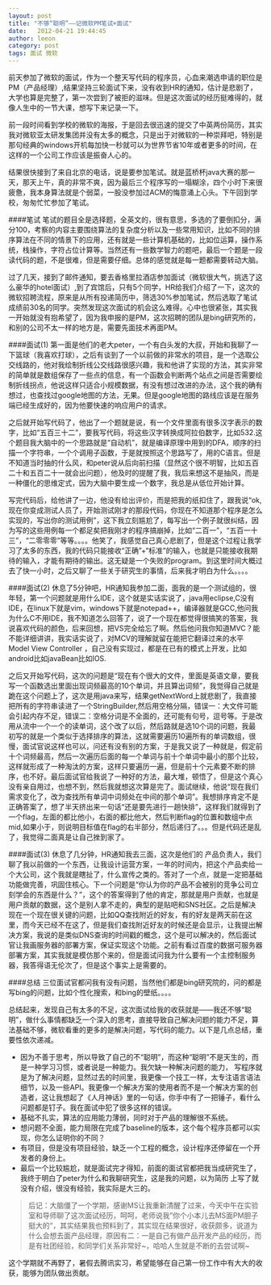 ```yaml
---
layout: post
title: "不够“聪明”——记微软PM笔试+面试"
date:   2012-04-21 19:44:45
author: leeon
category: post
tags: 面试 微软
---
```


前天参加了微软的面试，作为一个整天写代码的程序员，心血来潮选申请的职位是PM（产品经理）,结果坚持三轮面试下来，没有收到HR的通知，估计是悲剧了，大学也算是完整了，第一次尝到了被拒的滋味。但是这次面试的经历挺难得的，就像人生中的一节大课，想写下来记录一下。
<!-- break -->
前一段时间看到学校的微软的海报，于是回去很迅速的提交了中英两份简历，其实我对微软亚太研发集团并没有太多的概念，只是出于对微软的一种崇拜吧，特别是那句经典的windows开机每加快一秒就可以为世界节省10年或者更多的时间，在这样的一个公司工作应该是振奋人心的。

结果很快接到了来自北京的电话，说是要参加笔试。就是蓝桥杯java大赛的那一天，那天上午，真的非常不爽，因为最后三个程序写的一塌糊涂，四个小时下来很疲惫，我本身算法就是个弱菜，一股没参加过ACM的悔意涌上心头。下午回到学校，匆匆忙忙参加了笔试。

####笔试
笔试的题目全是选择题，全英文的，很有意思，多选的了要倒扣分，满分100，考察的内容主要围绕算法的复杂度分析以及一些常用知识，比如不同的排序算法在不同的情景下的应用，还有就是一些计算机基础的，比如位运算，操作系统，栈操作，字符占位计算等。当然还有一些数学智力的题吧，最后一个题是一段读代码的题，不是很难，但是需要仔细。总体的感觉就是每一题都需要转动大脑。

过了几天，接到了邮件通知，要去香格里拉酒店参加面试（微软很大气，挑选了这么豪华的hotel面试）,到了宾馆后，只有5个同学，HR给我们介绍了一下，这次的微软招聘流程，原来是从所有投递简历中，筛选30%参加笔试，然后选取了笔试成绩前30名的同学。突然发现这次面试的机会这么难得。心中也很紧张，其实我一开始就没有抱希望了，因为我申报的是PM，这次招聘的团队是bing研究所的，和别的公司不太一样的地方是，需要先面技术再面PM。


####面试(1)
第一面是他们的老大peter，一个有白头发的大叔，开始和我聊了一下篮球（我喜欢打球），之后有谈到了一个以前做的非常水的项目，是一个选取公交线路的，他对我绘制折线公交线路很感兴趣，我和他讲了实现的方法，其实非常的简单就是数组保存了一些点的信息，有一个函数会判断两个站点之间是否需要绘制折线拐点，他说这样只适合小规模数据，有没有想过改进的办法，这个我的确有想过，也查找过google地图的方法，无果。但是google地图的路线应该是在服务端已经生成好的，因为他要快速的响应用户的请求。

之后就开始写代码了，他出了一个题就是说，有一个文件里面有很多汉字表示的数字，比如“五百三十二”，要我写代码，将这些汉字转换成阿拉伯数字，比如532.这个题目我大脑中的一个思路就是“自动机”，就是编译原理中用到的DFA，顺序的扫描一个字符串，一个个调用子函数，于是就按照这个思路写了，用的C语言。但是不知道当时抽的什么风，和peter说从后向前扫描（显然这个很不明智，比如五百二十和五百二十一就会出问题），他及时的提醒了我，我后来想这不是抽风，而是一种僵化的思维定式，因为大脑中要生成一个数字，我总是从低位开始计算。

写完代码后，给他讲了一边，他没有给出评价，而是把我的纸扣住了，跟我说“ok,现在你变成测试人员了，开始测试刚才的那段代码，你现在不知道那个程序是怎么实现的，写出你的测试用例”，这下我立刻尴尬了，每写出一个例子就很纠结，因为写的这些用例每一个都足矣把我刚才的程序搞崩掉，比如“二百一”，“五百一十三”，“二零零零”等等。。。。他笑了，我感觉自己真心悲剧了，但是这个过程让我学习了太多的东西，我的代码只能接收“正确”+“标准”的输入，也就是只能接收我期待的输入，才能有期待的输出。这无疑是一个失败的program。到这里时间大概过去了快一小时，之后又聊了一些关于研究生的事情，后来我才明白为什么。。。。

####面试(2)
休息了5分钟吧，HR通知我参加二面，面我的是一个测试组的，很年轻，第一个问题就是用什么IDE，这个就是实话实说了，java用eclipse,C没有IDE，在linux下就是vim，windows下就是notepad++，编译器就是GCC,他问我为什么C不用IDE，我不知道怎么回答了，说了一个现在都觉得很搞笑的答案，我说喜欢代码的颜色，后来回想，把VS完全给忘了啊。然后他问我你知道MVC？能不能详细讲讲，我实话实说了，对MCV的理解就留在能把它翻译过来的水平Model View Controller ，自己没有实现过，都是在已有的模式上开发，比如android比如javaBean比如IOS.

之后又开始写代码，这次的问题是“现在有个很大的文件，里面是英语文章，要我写一个函数选出里面出现词频最高的10个单词，并且算出词频”，我觉得自己就是跪在这个问题上了，这次是用java来写，结果getNextWord上就悲剧了，我直接把所有的字符串读进了一个StringBuilder,然后用空格分隔，错误一：大文件可能会引起内存不足，错误二：空格分词是不全面的，还可能有句号，逗号等。于是改用从流中一个一个的读单词，这个改了以后，然后路就是选10个词的问题，我最初写的就是一个类似于选择排序的算法，这就需要遍历10遍所有的单词数组，很慢，面试官说这样也可以，问还有没有别的方案，于是我又说了一种就是，假定前十个词频最高，然后一次遍历后面的每一个单词与前十个单词中最小的那个比较，这样就形成了一种淘汰的方案，这样只要遍历一遍，但是前十个元素要不断的排序，也不好。最后面试官给我说了一种好的方法，最大堆，顿悟了，但是这个真心没有亲自用过，也想不到，然后我就想这次算是完了。面试继续，他说“现在我们需求变化了，改为查找所有单词中词频处在中间的那个单词”。我想排序肯定不是正确答案了，想了半天挤出来一句话“还是要先进行一趟快排”，这样我们就得到了一个flag，左面的都比他小，右面的都比他大，然后判断flag的位置和数组中点mid,如果小于，则说明目标值在flag的右半部分，然后递归了。。。但是代码还是乱了，我觉得二面真是让自己挫到家了。

####面试(3)
休息了几分钟，HR通知我去三面，这次是他们的 产品负责人，我们聊了我以前做的一个东西，让我设计运营方案，一年的时间内，把这个产品卖给一个大公司，这个我就是瞎扯了，什么宣传之类的。答对了一个点，就是一定把基础功能做完善，巩固住核心。下一个问题是“你认为你的产品不会被别的竞争公司立刻学会的东西是什么？”，这个的答案得到了他的肯定，那就是用户贡献，也就是用户贡献的数据，这个是别人拿不走的，典型的是贴吧和SNS社区。之后是解决现在一个现在很关键的问题，比如QQ查找附近的好友，有的好友是两天前在这里，而今天已经不在这了，但是我们查找附近好友的时候还是会显示，让我提出解决方案，我说的是类似DNS查询的时间戳的概念，这个是可以解决的，然后面试官让我画服务器的部署方案，保证实现这个功能。之前有看过百度的数据可服务器部署方案，其实我就是模仿那个来的，但是面试问我为什么要有一个主控制服务器，我答得语无伦次了，但是这个事实上是需要的。


####总结
三位面试官都问我有没有问题，当然他们都是bing研究院的，问的都是写bing的问题，比如个性化搜索，和bing的壁纸。。。。

总结起来，发现自己有太多的不足，这次面试给我的收获就是——我还不够“聪明”，做什么事情都缺乏一个深入的思考，直接导致自己解决问题的能力不足，算法基础不够，微软看重的更多的是解决问题，写代码的能力。以下是几点总结，重要性依次递减。

+ 因为不善于思考，所以导致了自己的不“聪明”，而这种“聪明”不是天生的，而是一种学习习惯，或者说是一种能力。我欠缺一种解决问题的能力，  写程序就是为了解决问题，显然过去的时间里，我更像一个技工一样，太专注语言语法细节，以及一些API。我更像一个解决方案的使用者而不是一个解决方案的创造者，这让我想起了《人月神话》里的一句话，你手中有了一把锤子，看什么问题都是钉子。我在面试中犯了很多这样的错误。
+ 基础不扎实，算法的应用能力薄弱，同时对于产品的理解很不系统。
+ 想问题不全面，能力局限在完成了baseline的版本，这个每个程序员都可以实现，你怎么证明你的不同？
+ 有项目，但是没有项目经验，缺乏一个工程的概念，设计程序还停留在一个开发者的身份上。
+ 最后一个比较尴尬，就是面试完才得知，前面的面试官都把我当成研究生了，我终于明白了peter为什么和我聊研究生，这是我的问题，以为简历   上写了就没有介绍，很没有经验，我实际是大三的。
   
> 后记：大脑僵了一个学期，感谢MS让我重新清醒了过来，今天中午在实验室和导师聊了这次面试经历，呵呵，老师说我”你个小本儿去MS面PM胆子挺大的“，其实结果我也预料到了，其实现在结果很好，收获颇多，说道为什么会想去面产品经理，原因有二：一是自己有做产品开发产品的经历，而是有社团经验，和同学们关系非常好~，哈哈人生就是不断的去尝试啊~

这个学期就不再野了，暑假去腾讯实习，希望能够在自己第一份工作中有大大的收获，能够为团队做出贡献。